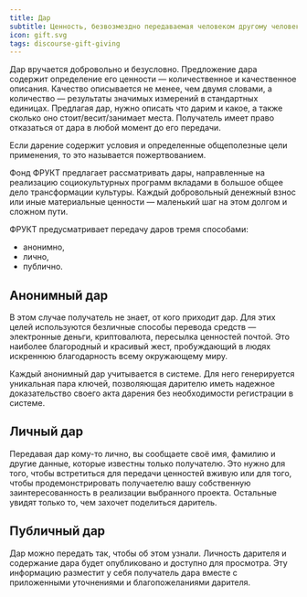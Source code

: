 ```yaml
---
title: Дар
subtitle: Ценность, безвозмездно передаваемая человеком другому человеку или группе людей.
icon: gift.svg
tags: discourse-gift-giving
---
```


Дар вручается добровольно и безусловно. Предложение дара содержит определение его ценности — количественное и качественное описания. Качество описывается не менее, чем двумя словами, а количество — результаты значимых измерений в стандартных единицах. Предлагая дар, нужно описать что дарим и какое, а также сколько оно стоит/весит/занимает места. Получатель имеет право отказаться от дара в любой момент до его передачи.

Если дарение содержит условия и определенные общеполезные цели применения, то это называется пожертвованием.

Фонд ФРУКТ предлагает рассматривать дары, направленные на реализацию социокультурных программ вкладами в большое общее дело трансформации культуры. Каждый добровольный денежный взнос или иные материальные ценности — маленький шаг на этом долгом и сложном пути.

ФРУКТ предусматривает передачу даров тремя способами:

- анонимно,
- лично,
- публично.

## Анонимный дар

В этом случае получатель не знает, от кого приходит дар. Для этих целей используются безличные способы перевода средств — электронные деньги, криптовалюта, пересылка ценностей почтой. Это наиболее благородный и красивый жест, пробуждающий в людях искреннюю благодарность всему окружающему миру.

Каждый анонимный дар учитывается в системе. Для него генерируется уникальная пара ключей, позволяющая дарителю иметь надежное доказательство своего акта дарения без необходимости регистрации в системе.

## Личный дар

Передавая дар кому-то лично, вы сообщаете своё имя, фамилию и другие данные, которые известны только получателю. Это нужно для того, чтобы встретиться для передачи ценностей вживую или для того, чтобы продемонстрировать получаетелю вашу собственную заинтересованность в реализации выбранного проекта. Остальные увидят только то, чем захочет поделиться даритель.

## Публичный дар

Дар можно передать так, чтобы об этом узнали. Личность дарителя и содержание дара будет опубликовано и доступно для просмотра. Эту информацию разместит у себя получатель дара вместе с приложенными уточнениями и благопожеланиями дарителя.
